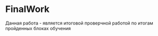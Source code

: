 # FinalWork

Данная работа - является итоговой проверчной работой по итогам пройденных блоках обучения
